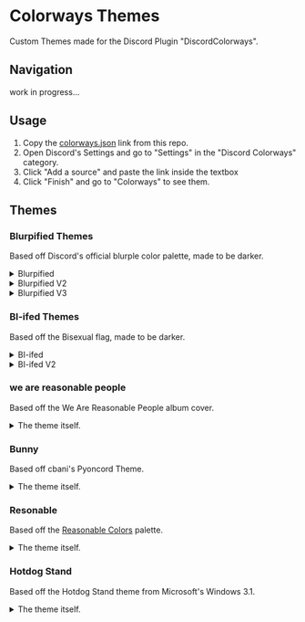# Colorways Themes
Custom Themes made for the Discord Plugin "DiscordColorways".

## Navigation
work in progress...

## Usage
1. Copy the [colorways.json](https://github.com/kingofcube/colorways_themes/raw/main/colorways.json) link from this repo.
2. Open Discord's Settings and go to "Settings" in the "Discord Colorways" category.
3. Click "Add a source" and paste the link inside the textbox
4. Click "Finish" and go to "Colorways" to see them.

## Themes
### Blurpified Themes
Based off Discord's official blurple color palette, made to be darker.

<details>
<summary> Blurpified </summary>
	<img src="https://github.com/kingofcube/colorways_themes/assets/138169081/4f4fa8b8-72d7-49e8-8327-1aa3daa21ee9"/>
</details>

<details>
<summary> Blurpified V2 </summary>
	<img src="https://github.com/kingofcube/colorways_themes/assets/138169081/c9a910fa-4657-4e95-a710-a8a3ea503978"/>
</details>

<details>
<summary> Blurpified V3 </summary>
	<img src="https://github.com/kingofcube/colorways_themes/assets/138169081/eb2a2ae7-7bcc-485b-8a21-87edb9ef1329"/>
</details>

### BI-ifed Themes
Based off the Bisexual flag, made to be darker.
<details>
<summary> BI-ifed </summary>
	<img src="https://github.com/kingofcube/colorways_themes/assets/138169081/e81c3f1c-9b2a-4013-a9a4-0a6fa47932c2"/>
</details>

<details>
<summary> BI-ifed V2 </summary>
	<img src="https://github.com/kingofcube/colorways_themes/assets/138169081/1f9e4252-6ca5-4d82-863a-68c85ba97523"/>
</details>

### we are reasonable people
Based off the We Are Reasonable People album cover.
<details>
<summary> The theme itself. </summary>
	<img src="https://github.com/kingofcube/colorways_themes/assets/138169081/ae84c820-b1f0-47d9-8064-332caedfbb56"/>
</details>

### Bunny
Based off cbani's Pyoncord Theme.
<details>
<summary> The theme itself. </summary>
	<img src="https://github.com/kingofcube/colorways_themes/assets/138169081/8249f450-35b8-4525-a9d3-ff29833ead0f"/>
</details>

### Resonable
Based off the [Reasonable Colors](https://www.reasonable.work/colors/) palette.
<details>
<summary> The theme itself. </summary>
	<img src="https://github.com/kingofcube/colorways_themes/assets/138169081/93998a6a-b570-4ba2-80dc-b03d556832c6"/>
</details>

### Hotdog Stand
Based off the Hotdog Stand theme from Microsoft's Windows 3.1.
<details>
<summary> The theme itself. </summary>
	<img src="https://github.com/kingofcube/colorways_themes/assets/138169081/3501727f-cd98-42a1-a02d-428ec6c52e2c"/>
</details>
